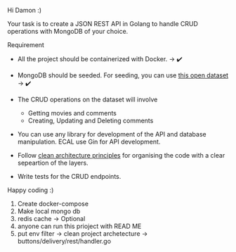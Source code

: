 Hi Damon :)

Your task is to create a JSON REST API in Golang to handle CRUD operations with MongoDB of your choice.

Requirement

- All the project should be containerized with Docker. -> ✔️
- MongoDB should be seeded. For seeding, you can use [this open dataset](https://github.com/neelabalan/mongodb-sample-dataset/tree/main/sample_mflix) -> ✔️
- The CRUD operations on the dataset will involve
    - Getting movies and comments
    - Creating, Updating and Deleting comments

- You can use any library for development of the API and database manipulation. ECAL use Gin for API development.
- Follow [clean architecture principles](https://blog.cleancoder.com/uncle-bob/2012/08/13/the-clean-architecture.html) for organising the code with a clear sepeartion of the layers.
- Write tests for the CRUD endpoints.

Happy coding :)

1. Create docker-compose
2. Make local mongo db
3. redis cache -> Optional
4. anyone can run this prioject with READ ME
5. put env filter -> clean project archetecture -> buttons/delivery/rest/handler.go
